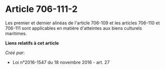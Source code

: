 # Article 706-111-2

Les premier et dernier alinéas de l'article 706-109 et les articles 706-110 et 706-111 sont applicables en matière
d'atteintes aux biens culturels maritimes.

**Liens relatifs à cet article**

_Créé par_:

  - Loi n°2016-1547 du 18 novembre 2016 - art. 27
